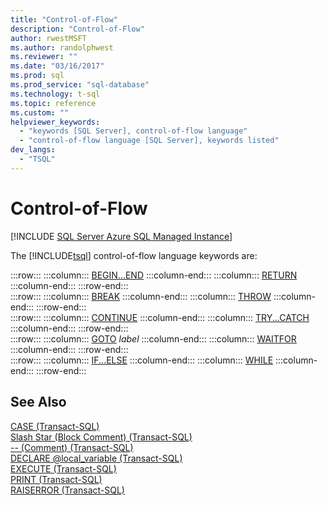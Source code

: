 ```yaml
---
title: "Control-of-Flow"
description: "Control-of-Flow"
author: rwestMSFT
ms.author: randolphwest
ms.reviewer: ""
ms.date: "03/16/2017"
ms.prod: sql
ms.prod_service: "sql-database"
ms.technology: t-sql
ms.topic: reference
ms.custom: ""
helpviewer_keywords:
  - "keywords [SQL Server], control-of-flow language"
  - "control-of-flow language [SQL Server], keywords listed"
dev_langs:
  - "TSQL"
---
```

# Control-of-Flow
[!INCLUDE [SQL Server Azure SQL Managed Instance](../../includes/applies-to-version/sql-asdbmi.md)]

  The [!INCLUDE[tsql](../../includes/tsql-md.md)] control-of-flow language keywords are:  
  
:::row:::
    :::column:::
        [BEGIN...END](../../t-sql/language-elements/begin-end-transact-sql.md)
    :::column-end:::
    :::column:::
        [RETURN](../../t-sql/language-elements/return-transact-sql.md)
    :::column-end:::
:::row-end:::  
:::row:::
    :::column:::
        [BREAK](../../t-sql/language-elements/break-transact-sql.md)
    :::column-end:::
    :::column:::
        [THROW](../../t-sql/language-elements/throw-transact-sql.md)
    :::column-end:::
:::row-end:::  
:::row:::
    :::column:::
        [CONTINUE](../../t-sql/language-elements/continue-transact-sql.md)
    :::column-end:::
    :::column:::
        [TRY...CATCH](../../t-sql/language-elements/try-catch-transact-sql.md)
    :::column-end:::
:::row-end:::  
:::row:::
    :::column:::
        [GOTO](../../t-sql/language-elements/goto-transact-sql.md) *label*
    :::column-end:::
    :::column:::
        [WAITFOR](../../t-sql/language-elements/waitfor-transact-sql.md)
    :::column-end:::
:::row-end:::  
:::row:::
    :::column:::
        [IF...ELSE](../../t-sql/language-elements/if-else-transact-sql.md)
    :::column-end:::
    :::column:::
        [WHILE](../../t-sql/language-elements/while-transact-sql.md)
    :::column-end:::
:::row-end:::
 
## See Also  
 [CASE &#40;Transact-SQL&#41;](../../t-sql/language-elements/case-transact-sql.md)   
 [Slash Star &#40;Block Comment&#41; &#40;Transact-SQL&#41;](../../t-sql/language-elements/slash-star-comment-transact-sql.md)   
 [-- &#40;Comment&#41; &#40;Transact-SQL&#41;](../../t-sql/language-elements/comment-transact-sql.md)   
 [DECLARE @local_variable &#40;Transact-SQL&#41;](../../t-sql/language-elements/declare-local-variable-transact-sql.md)   
 [EXECUTE &#40;Transact-SQL&#41;](../../t-sql/language-elements/execute-transact-sql.md)   
 [PRINT &#40;Transact-SQL&#41;](../../t-sql/language-elements/print-transact-sql.md)   
 [RAISERROR &#40;Transact-SQL&#41;](../../t-sql/language-elements/raiserror-transact-sql.md)  
  
  
